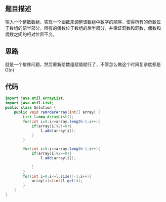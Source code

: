 ## 题目描述

输入一个整数数组，实现一个函数来调整该数组中数字的顺序，使得所有的奇数位于数组的前半部分，所有的偶数位于数组的后半部分，并保证奇数和奇数，偶数和偶数之间的相对位置不变。

## 思路

就是一个排序问题，然后重新给数组赋值就行了，不管怎么做这个时间复杂度都是O(n)

## 代码

```java
import java.util.ArrayList;
import java.util.List;
public class Solution {
    public void reOrderArray(int[] array) {
        List l=new ArrayList();
        for(int i=0;i<=array.length-1;i++){
            if(array[i]%2!=0){
                l.add(array[i]);
            }
        }

        for(int i=0;i<=array.length-1;i++){
            if(array[i]%2==0){
                l.add(array[i]);

            }
        }
        for(int i=0;i<=l.size()-1;i++){
            array[i]=(int)l.get(i);
        }
    }
}
```


